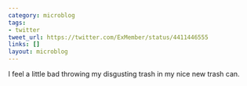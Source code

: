 ```yaml
---
category: microblog
tags:
- twitter
tweet_url: https://twitter.com/ExMember/status/4411446555
links: []
layout: microblog
---
```

I feel a little bad throwing my disgusting trash in my nice new trash can.
